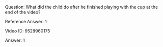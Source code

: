 Question: What did the child do after he finished playing with the cup at the end of the video?

Reference Answer: 1

Video ID: 9528960175

Answer: 1

